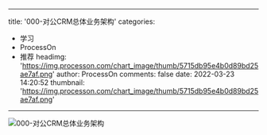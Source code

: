 
---
title: '000-对公CRM总体业务架构'
categories: 
 - 学习
 - ProcessOn
 - 推荐
headimg: 'https://img.processon.com/chart_image/thumb/5715db95e4b0d89bd25ae7af.png'
author: ProcessOn
comments: false
date: 2022-03-23 14:20:52
thumbnail: 'https://img.processon.com/chart_image/thumb/5715db95e4b0d89bd25ae7af.png'
---

<div>   
<img class="thumb" alt="000-对公CRM总体业务架构" src="https://img.processon.com/chart_image/thumb/5715db95e4b0d89bd25ae7af.png" referrerpolicy="no-referrer">
<p></p>  
</div>
            